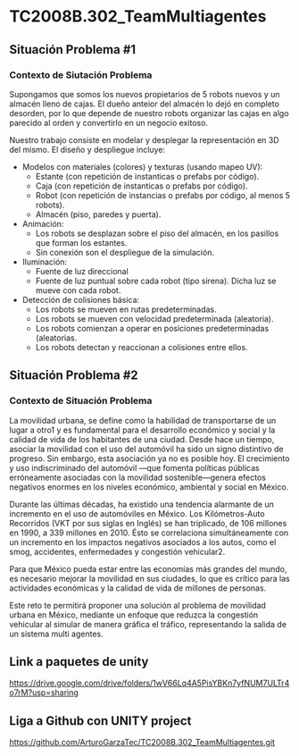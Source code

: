 # TC2008B.302_TeamMultiagentes

## Situación Problema #1

### Contexto de Siutación Problema

Supongamos que somos los nuevos propietarios de 5 robots nuevos y un almacén lleno de cajas. El dueño anteior del almacén lo dejó en completo desorden, por lo que depende de nuestro robots organizar las cajas en algo parecido al orden y convertirlo en un negocio exitoso.

Nuestro trabajo consiste en modelar y desplegar la representación en 3D del mismo. El diseño y despliegue incluye:
- Modelos con materiales (colores) y texturas (usando mapeo UV):
    - Estante (con repetición de instanticas o prefabs por código).
    - Caja (con repetición de instanticas o prefabs por código).
    - Robot (con repetición de instancias o prefabs por código, al menos 5 robots).
    - Almacén (piso, paredes y puerta).
- Animación:
  - Los robots se desplazan sobre el piso del almacén, en los pasillos que forman los estantes.
  - Sin conexión son el despliegue de la simulación.
- Iluminación:
  - Fuente de luz direccional
  - Fuente de luz puntual sobre cada robot (tipo sirena). Dicha luz se mueve con cada robot. 
- Detección de colisiones básica:
  - Los robots se mueven en rutas predeterminadas.
  - Los robots se mueven con velocidad predeterminada (aleatoria).
  - Los robots comienzan a operar en posiciones predeterminadas (aleatorias.
  - Los robots detectan y reaccionan a colisiones entre ellos.
  
## Situación Problema #2
### Contexto de Situación Problema
La movilidad urbana, se define como la habilidad de transportarse de un lugar a otro1 y es fundamental para el desarrollo económico y social y la calidad de vida de los habitantes de una ciudad. Desde hace un tiempo, asociar la movilidad con el uso del automóvil ha sido un signo distintivo de progreso. Sin embargo, esta asociación ya no es posible hoy. El crecimiento y uso indiscriminado del automóvil —que fomenta políticas públicas erróneamente asociadas con la movilidad sostenible—genera efectos negativos enormes en los niveles económico, ambiental y social en México.

Durante las últimas décadas, ha existido una tendencia alarmante de un incremento en el uso de automóviles en México. Los Kilómetros-Auto Recorridos (VKT por sus siglas en Inglés) se han triplicado, de 106 millones en 1990, a 339 millones en 2010. Ésto se correlaciona simultáneamente con un incremento en los impactos negativos asociados a los autos, como el smog, accidentes, enfermedades y congestión vehicular2.

Para que México pueda estar entre las economías más grandes del mundo, es necesario mejorar la movilidad en sus ciudades, lo que es crítico para las actividades económicas y la calidad de vida de millones de personas.

Este reto te permitirá proponer una solución al problema de movilidad urbana en México, mediante un enfoque que reduzca la congestión vehicular al simular de manera gráfica el tráfico, representando la salida de un sistema multi agentes.

## Link a paquetes de unity
https://drive.google.com/drive/folders/1wV66Lq4A5PisYBKn7yfNUM7ULTr4o7rM?usp=sharing

## Liga a Github con UNITY project
 https://github.com/ArturoGarzaTec/TC2008B.302_TeamMultiagentes.git
